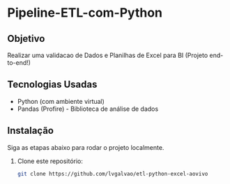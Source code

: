 # Pipeline-ETL-com-Python 

## Objetivo

Realizar uma validacao de  Dados e Planilhas de Excel para BI (Projeto end-to-end!)

## Tecnologias Usadas

- Python (com ambiente virtual)
- Pandas (Profire) - Biblioteca de análise de dados


## Instalação

Siga as etapas abaixo para rodar o projeto localmente.

1. Clone este repositório:
   ```bash
   git clone https://github.com/lvgalvao/etl-python-excel-aovivo
